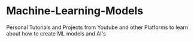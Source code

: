 # Machine-Learning-Models
Personal Tutorials and Projects from Youtube and other Platforms to learn about how to create ML models and AI's
